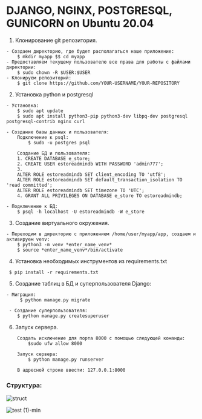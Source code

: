 # DJANGO, NGINX, POSTGRESQL, GUNICORN on Ubuntu 20.04

1. Клонирование git репозитория.
```
- Создаем директорию, где будет располагаться наше приложение: 
    $ mkdir myapp $$ cd myapp
- Предоставляем текущему пользователю все права для работы с файлами директории: 
    $ sudo chown -R $USER:$USER  
- Клонируем репозиторий: 
    $ git clone https://github.com/YOUR-USERNAME/YOUR-REPOSITORY
```
2. Установка python и postgresql 

```
- Установка:
    $ sudo apt update
    $ sudo apt install python3-pip python3-dev libpq-dev postgresql postgresql-contrib nginx curl
    
- Создание базы данных и пользователя:
    Подключение к psql:
        $ sudo -u postgres psql
    
    Создание БД и пользователя:
    1. CREATE DATABASE e_store;
    2. CREATE USER estoreadmindb WITH PASSWORD 'admin777';
    3.
    ALTER ROLE estoreadmindb SET client_encoding TO 'utf8';
    ALTER ROLE estoreadmindb SET default_transaction_isolation TO 'read committed';
    ALTER ROLE estoreadmindb SET timezone TO 'UTC';
    4. GRANT ALL PRIVILEGES ON DATABASE e_store TO estoreadmindb;
    
- Подключение к БД: 
    $ psql -h localhost -U estoreadmindb -W e_store
```

3. Cоздание виртуального окружения.
```
- Переходим в директорию с приложением /home/user/myapp/app, создаем и активируем venv:
    $ python3 -m venv *enter_name_venv*
    $ source *enter_name_venv*/bin/activate 
```

4. Установка необходимых инструментов из requirements.txt
```
 $ pip install -r requirements.txt
```
5. Создание таблиц в БД и суперпользователя Django:
```
- Миграция:
     $ python manage.py migrate 
 
 - Создание суперпользователя:
    $ python manage.py createsuperuser
```
6. Запуск сервера.
```
    Создать исключение для порта 8000 с помощью следующей команды:
        $sudo ufw allow 8000
        
    Запуск сервера:
        $ python manage.py runserver
    
    В адресной строке ввести: 127.0.0.1:8000
```


### Структура:
![struct](https://user-images.githubusercontent.com/107879305/236841909-78ed3398-fff1-49bb-a28a-0ca2359ee13b.png)

![test (1)-min](https://user-images.githubusercontent.com/107879305/236841515-dd734896-0f03-4c95-b26d-e1219eb4af63.gif)

